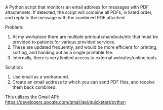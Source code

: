 A Python script that monitors an email address for messages with PDF attachmnets. If detected, the script will combine all
PDFs, in listed order, and reply to the message with the combined PDF attached. 


Problem:
1. At my workplace there are multiple printouts/handouts/etc that must be provided to patients for various provided services.
2. These are updated frequently, and would be more efficient for printing, sorting, and handing out as a single printable file. 
3. Internally, there is very limited access to external websites/online tools.

Solution:
1. Use email as a workaround.
2. Create an email address to which you can send PDF files, and receive them back combined.


This utilizes the Gmail API: https://developers.google.com/gmail/api/quickstart/python